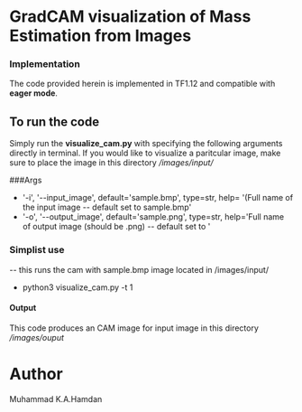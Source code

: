 # GradCAM visualization of Mass Estimation from Images
### Implementation
The code provided herein is implemented in TF1.12 and compatible with **eager mode**.

## To run the code
Simply run the **visualize_cam.py** with specifying the following arguments directly in terminal.
If you would like to visualize a paritcular image, make sure to place the image in this directory */images/input/*

###Args
* '-i', '--input_image', default='sample.bmp', type=str, help= '(Full name of the input image -- default set to sample.bmp'
* '-o', '--output_image', default='sample.png', type=str,   help='Full name of output image (should be .png) -- default set to '

### Simplist use  
-- this runs the cam with sample.bmp image located in /images/input/ 
 - python3 visualize_cam.py -t 1 

#### Output
This code produces an CAM image for input image in this directory */images/ouput*


# Author
Muhammad K.A.Hamdan
